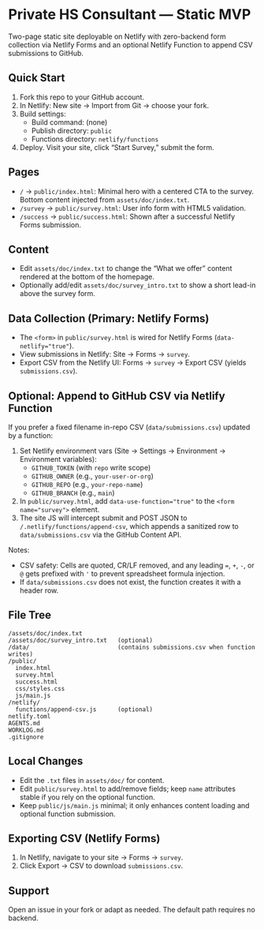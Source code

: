 # Private HS Consultant — Static MVP

Two-page static site deployable on Netlify with zero-backend form collection via Netlify Forms and an optional Netlify Function to append CSV submissions to GitHub.

## Quick Start

1) Fork this repo to your GitHub account.
2) In Netlify: New site → Import from Git → choose your fork.
3) Build settings:
   - Build command: (none)
   - Publish directory: `public`
   - Functions directory: `netlify/functions`
4) Deploy. Visit your site, click “Start Survey,” submit the form.

## Pages

- `/` → `public/index.html`: Minimal hero with a centered CTA to the survey. Bottom content injected from `assets/doc/index.txt`.
- `/survey` → `public/survey.html`: User info form with HTML5 validation.
- `/success` → `public/success.html`: Shown after a successful Netlify Forms submission.

## Content

- Edit `assets/doc/index.txt` to change the “What we offer” content rendered at the bottom of the homepage.
- Optionally add/edit `assets/doc/survey_intro.txt` to show a short lead-in above the survey form.

## Data Collection (Primary: Netlify Forms)

- The `<form>` in `public/survey.html` is wired for Netlify Forms (`data-netlify="true"`).
- View submissions in Netlify: Site → Forms → `survey`.
- Export CSV from the Netlify UI: Forms → `survey` → Export CSV (yields `submissions.csv`).

## Optional: Append to GitHub CSV via Netlify Function

If you prefer a fixed filename in-repo CSV (`data/submissions.csv`) updated by a function:

1) Set Netlify environment vars (Site → Settings → Environment → Environment variables):
   - `GITHUB_TOKEN` (with `repo` write scope)
   - `GITHUB_OWNER` (e.g., `your-user-or-org`)
   - `GITHUB_REPO` (e.g., `your-repo-name`)
   - `GITHUB_BRANCH` (e.g., `main`)
2) In `public/survey.html`, add `data-use-function="true"` to the `<form name="survey">` element.
3) The site JS will intercept submit and POST JSON to `/.netlify/functions/append-csv`, which appends a sanitized row to `data/submissions.csv` via the GitHub Content API.

Notes:
- CSV safety: Cells are quoted, CR/LF removed, and any leading `=`, `+`, `-`, or `@` gets prefixed with `'` to prevent spreadsheet formula injection.
- If `data/submissions.csv` does not exist, the function creates it with a header row.

## File Tree

```
/assets/doc/index.txt
/assets/doc/survey_intro.txt   (optional)
/data/                         (contains submissions.csv when function writes)
/public/
  index.html
  survey.html
  success.html
  css/styles.css
  js/main.js
/netlify/
  functions/append-csv.js      (optional)
netlify.toml
AGENTS.md
WORKLOG.md
.gitignore
```

## Local Changes

- Edit the `.txt` files in `assets/doc/` for content.
- Edit `public/survey.html` to add/remove fields; keep `name` attributes stable if you rely on the optional function.
- Keep `public/js/main.js` minimal; it only enhances content loading and optional function submission.

## Exporting CSV (Netlify Forms)

1) In Netlify, navigate to your site → Forms → `survey`.
2) Click Export → CSV to download `submissions.csv`.

## Support

Open an issue in your fork or adapt as needed. The default path requires no backend.

